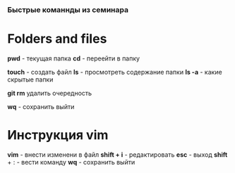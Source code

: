### Быстрые команнды из семинара

# Folders and files

**pwd** - текущая папка
**cd** -  переейти в папку

**touch** - создать файл
**ls** - просмотреть содержание папки
**ls -a** - какие скрытые папки


**git rm** удалить очередность

**wq** - сохранить выйти

# Инструкция vim

**vim** - внести изменени в файл
**shift + i** - редактировать
**esc** - выход
**shift** + : - вести команду
**wq** - сохранить выйти